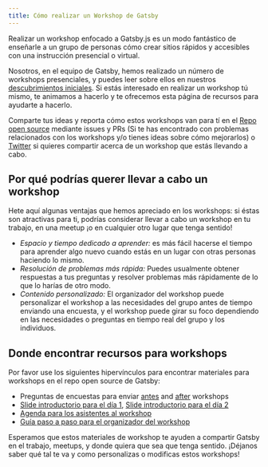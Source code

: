 ```yaml
---
title: Cómo realizar un Workshop de Gatsby
---
```


Realizar un workshop enfocado a Gatsby.js es un modo fantástico de enseñarle a un grupo de personas cómo crear sitios rápidos y accesibles con una instrucción presencial o virtual.

Nosotros, en el equipo de Gatsby, hemos realizado un número de workshops presenciales, y puedes leer sobre ellos en nuestros [descubrimientos iniciales](https://www.gatsbyjs.org/blog/2018-05-31-open-sourcing-gatsby-workshops/). Si estás interesado en realizar un workshop tú mismo, te animamos a hacerlo y te ofrecemos esta página de recursos para ayudarte a hacerlo. 

Comparte tus ideas y reporta cómo estos workshops van para tí en el [Repo open source](https://github.com/gatsbyjs/gatsby) mediante issues y PRs (Si te has encontrado con problemas relacionados con los workshops y/o tienes ideas sobre cómo mejorarlos) o [Twitter](https://twitter.com/gatsbyjs) si quieres compartir acerca de un workshop que estás llevando a cabo.

## Por qué podrías querer llevar a cabo un workshop

Hete aquí algunas ventajas que hemos apreciado en los workshops: si éstas son atractivas para ti, podrías considerar llevar a cabo un workshop en tu trabajo, en una meetup ¡o en cualquier otro lugar que tenga sentido!

- _Espacio y tiempo dedicado a aprender:_ es más fácil hacerse el tiempo para aprender algo nuevo cuando estás en un lugar con otras personas haciendo lo mismo.
- _Resolución de problemas más rápida:_ Puedes usualmente obtener respuestas a tus preguntas y resolver problemas más rápidamente de lo que lo harías de otro modo.
- _Contenido personalizado:_ El organizador del workshop puede personalizar el workshop a las necesidades del grupo antes de tiempo enviando una encuesta, y el workshop puede girar su foco dependiendo en las necesidades o preguntas en tiempo real del grupo y los individuos.

## Donde encontrar recursos para workshops

Por favor use los siguientes hipervínculos para encontrar materiales para workshops en el repo open source de Gatsby:

- Preguntas de encuestas para enviar [antes](https://docs.google.com/a/gatsbyjs.com/forms/d/1S6diwCjR36VSJod7DGL0ZpESx3KdaNGiB4Szl4hOpg0/edit?usp=sharing) and [after](https://docs.google.com/a/gatsbyjs.com/forms/d/1iKok_QJHSav51_668QneqwxOFOMw_WNDPnX0PdBfUVA/edit?usp=sharing) workshops
- [Slide introductorio para el día 1](https://docs.google.com/presentation/d/1fQNLvf1C8kj4rY-hVVY5zCsxy0z03gGkiqc-wiHHYhI/edit?usp=sharing), [Slide introductorio para el día 2](https://docs.google.com/presentation/d/1w_0CGX2DNUDAIDT0MCaCPNqA_0HgamutaECP8kZ3yyI/edit?usp=sharing)
- [Agenda para los asistentes al workshop](https://docs.google.com/document/d/1gn5dk5RkuOXgZatd-Ow4XGqKY1NWZVCaUhyOwrRP0JE/edit?usp=sharing)
- [Guía paso a paso para el organizador del workshop](https://docs.google.com/document/d/1epeLO_7xkbd-WvPDCEZZ8f2GV5uMLHHM_UIhpZxqRbo/edit?usp=sharing)

Esperamos que estos materiales de workshop te ayuden a compartir Gatsby en el trabajo, meetups, y donde quiera que sea que tenga sentido. ¡Déjanos saber qué tal te va y como personalizas o modificas estos workshops!
